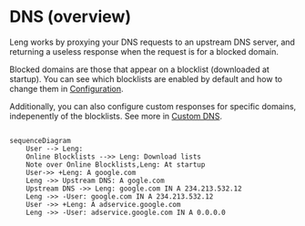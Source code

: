 # DNS (overview)


Leng works by proxying your DNS requests to an upstream DNS server,
and returning a useless response when the request is for a blocked
domain.

Blocked domains are those that appear on a blocklist (downloaded
at startup). You can see which blocklists are enabled by default
and how to change them in [Configuration](./Configuration.md).

Additionally, you can also configure custom responses for
specific domains, indepenently of the blocklists.
See more in [Custom DNS](Custom-DNS-Records.md).

```mermaid
    
sequenceDiagram 
    User --> Leng: 
    Online Blocklists -->> Leng: Download lists
    Note over Online Blocklists,Leng: At startup
    User->> +Leng: A google.com
    Leng ->> Upstream DNS: A gogle.com
    Upstream DNS ->> Leng: google.com IN A 234.213.532.12
    Leng ->> -User: google.com IN A 234.213.532.12
    User ->> +Leng: A adservice.google.com
    Leng ->> -User: adservice.google.com IN A 0.0.0.0
```
